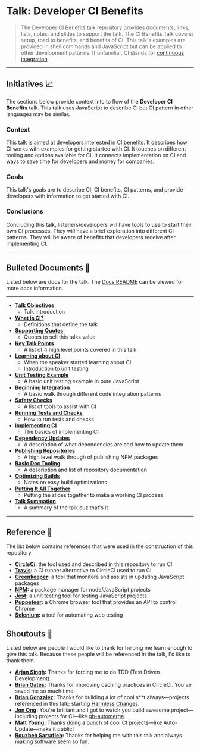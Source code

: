 # Talk: Developer CI Benefits

> The Developer CI Benefits talk repository provides documents, links, lists, notes, and slides to support the talk. The CI Benefits Talk covers: setup, road to benefits, and benefits of CI. This talk's examples are provided in shell commands and JavaScript but can be applied to other development patterns. If unfamiliar, CI stands for [continuous integration](https://en.wikipedia.org/wiki/Continuous_integration).

----

## Initiatives 📈

The sections below provide context into to flow of the **Developer CI Benefits** talk. This talk uses JavaScript to describe CI but CI pattern in other languages may be similar.

### Context

This talk is aimed at developers interested in CI benefits. It describes how CI works with examples for  getting started with CI. It touches on different tooling and options available for CI. It connects implementation on CI and ways to save time for developers and money for companies.

### Goals

This talk's goals are to describe CI, CI benefits, CI patterns, and provide developers with information to get started with CI.

### Conclusions

Concluding this talk, listeners/developers will have tools to use to start their own CI processes. They will have a brief exploration into different CI patterns. They will be aware of benefits that developers receive after implementing CI.

----

## Bulleted Documents 🔫

Listed below are docs for the talk. The [Docs README](https://github.com/yowainwright/developer-ci-benefits/blob/master/docs/README.md) can be viewed for more docs information.

----

- **[Talk Objectives](https://github.com/yowainwright/developer-ci-benefits/blob/master/docs/01-talk-objectives.md)**
  - Talk introduction
- **[What is CI?](https://github.com/yowainwright/developer-ci-benefits/blob/master/docs/02-what-is-ci.md)**
  - Definitions that define the talk
- **[Supporting Quotes](https://github.com/yowainwright/developer-ci-benefits/blob/master/docs/03-supporting-quotes.md)**
  - Quotes to sell this talks value
- **[Key Talk Points](https://github.com/yowainwright/developer-ci-benefits/blob/master/docs/04-key-talk-points.md)**
  - A list of 4 high level points covered in this talk
- **[Learning about CI](https://github.com/yowainwright/developer-ci-benefits/blob/master/docs/05-learning-about-ci.md)**
  - When the speaker started learning about CI
  - Introduction to unit testing
- **[Unit Testing Example](https://github.com/yowainwright/developer-ci-benefits/blob/master/docs/06-unit-test-example.md)**
  - A basic unit testing example in pure JavaScript
- **[Beginning Integration](https://github.com/yowainwright/developer-ci-benefits/blob/master/docs/07-beginning-integration.md)**
  - A basic walk through different code integration patterns
- **[Safety Checks](https://github.com/yowainwright/developer-ci-benefits/blob/master/docs/08-safety-checks.md)**
  - A list of tools to assist with CI
- **[Running Tests and Checks](https://github.com/yowainwright/developer-ci-benefits/blob/master/docs/09-running-tests-and-checks.md)**
  - How to run tests and checks
- **[Implementing CI](https://github.com/yowainwright/developer-ci-benefits/blob/master/docs/10-implementing-ci.md)**
  - The basics of implementing CI
- **[Dependency Updates](https://github.com/yowainwright/developer-ci-benefits/blob/master/docs/11-dependency-updates.md)**
  - A description of what dependencies are and how to update them
- **[Publishing Repositories](https://github.com/yowainwright/developer-ci-benefits/blob/master/docs/12-publishing-repositories.md)**
  - A high level walk through of publishing NPM packages
- **[Basic Doc Tooling](https://github.com/yowainwright/developer-ci-benefits/blob/master/docs/13-basic-doc-tooling.md)**
  - A description and list of repository documentation
- **[Optimizing Builds](https://github.com/yowainwright/developer-ci-benefits/blob/master/docs/14-optimizing-builds.md)**
  - Notes on easy build optimizations
- **[Putting It All Together](https://github.com/yowainwright/developer-ci-benefits/blob/master/docs/15-putting-it-all-together.md)**
  - Putting the slides together to make a working CI process
- **[Talk Summation](https://github.com/yowainwright/developer-ci-benefits/blob/master/docs/16-talk-summation.md)**
  - A summary of the talk cuz that's it

----

## Reference 📝

The list below contains references that were used in the construction of this repository.

- **[CircleCi](https://circleci.com/):** the tool used and described in this repository to run CI
- **[Travis](https://travis-ci.org/):** a CI runner alternative to CircleCi used to run CI
- **[Greenkeeper](https://greenkeeper.io/):** a tool that monitors and assists in updating JavaScript packages
- **[NPM](https://www.npmjs.com/):** a package manager for node/JavaScript projects
- **[Jest](https://jestjs.io/):** a unit testing tool for testing JavaScript projects
- **[Puppeteer](https://pptr.dev/):** a Chrome browser tool that provides an API to control Chrome
- **[Selenium](https://github.com/SeleniumHQ/selenium/wiki/Getting-Started):** a tool for automating web testing

## Shoutouts 🙏

Listed below are people I would like to thank for helping me learn enough to give this talk. Because these people will be referenced in the talk, I'd like to thank them.

- **[Arjan Singh](https://github.com/arjansingh):** Thanks for forcing me to do TDD (Test Driven Development).
- **[Brian Gates](https://github.com/brian-gates):** Thanks for improving caching practices in CircleCi. You've saved me so much time.
- **[Brian Gonzalez](https://github.com/briangonzalez):** Thanks for building a lot of cool s**t always—projects referenced in this talk; starting [Harmless Changes](https://github.com/dollarshaveclub/harmless-changes).
- **[Jon Ong](http://github.com/jonathanong):** You're brilliant and I got to watch you build awesome project—including projects for CI—like [gh-automerge](https://github.com/jonathanong/gh-automerge).
- **[Matt Young](https://github.com/someguynamedmatt):** Thanks doing a bunch of cool CI projects—like Auto-Update—make it public!
- **[Rouzbeh Sarrafieh](https://github.com/rouzbeh84):** Thanks for helping me with this talk and always making software seem so fun.

